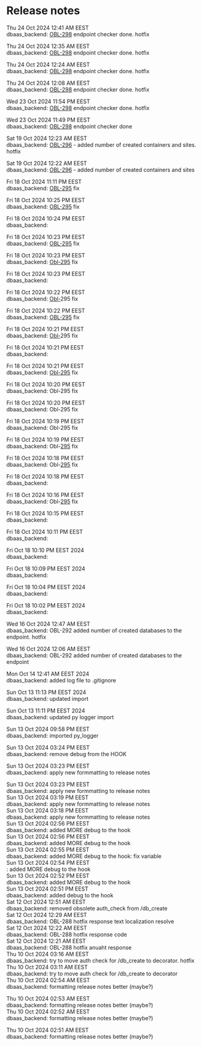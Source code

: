 # Release notes
Thu 24 Oct 2024 12:41 AM EEST  
dbaas_backend:
[OBL-298](https://github.com/Areso/Oblache/issues/298) endpoint checker done. hotfix    

Thu 24 Oct 2024 12:35 AM EEST  
dbaas_backend:
[OBL-298](https://github.com/Areso/Oblache/issues/298) endpoint checker done. hotfix    

Thu 24 Oct 2024 12:24 AM EEST  
dbaas_backend:
[OBL-298](https://github.com/Areso/Oblache/issues/298) endpoint checker done. hotfix    

Thu 24 Oct 2024 12:08 AM EEST  
dbaas_backend:
[OBL-298](https://github.com/Areso/Oblache/issues/298) endpoint checker done. hotfix    

Wed 23 Oct 2024 11:54 PM EEST  
dbaas_backend:
[OBL-298](https://github.com/Areso/Oblache/issues/298) endpoint checker done. hotfix    

Wed 23 Oct 2024 11:49 PM EEST  
dbaas_backend:
[OBL-298](https://github.com/Areso/Oblache/issues/298) endpoint checker done    

Sat 19 Oct 2024 12:23 AM EEST  
dbaas_backend:
[OBL-296](https://github.com/Areso/Oblache/issues/296) - added number of created containers and sites. hotfix    

Sat 19 Oct 2024 12:22 AM EEST  
dbaas_backend:
[OBL-296](https://github.com/Areso/Oblache/issues/296) - added number of created containers and sites    

Fri 18 Oct 2024 11:11 PM EEST  
dbaas_backend:
[OBL-295](https://github.com/Areso/Oblache/issues/295) fix    

Fri 18 Oct 2024 10:25 PM EEST  
dbaas_backend:
[OBL-295](https://github.com/Areso/Oblache/issues/OBL-) fix    

Fri 18 Oct 2024 10:24 PM EEST  
dbaas_backend:
    

Fri 18 Oct 2024 10:23 PM EEST  
dbaas_backend:
[OBL-295](https://github.com/Areso/Oblache/issues/OBL-) fix    

Fri 18 Oct 2024 10:23 PM EEST  
dbaas_backend:
[Obl-295](https://github.com/Areso/Oblache/issues/Obl-) fix    

Fri 18 Oct 2024 10:23 PM EEST  
dbaas_backend:
    

Fri 18 Oct 2024 10:22 PM EEST  
dbaas_backend:
[Obl-](https://github.com/Areso/Oblache/issues/)295 fix    

Fri 18 Oct 2024 10:22 PM EEST  
dbaas_backend:
[OBL-295](https://github.com/Areso/Oblache/issues/295) fix    

Fri 18 Oct 2024 10:21 PM EEST  
dbaas_backend:
[Obl-](https://github.com/Areso/Oblache/issues/)295 fix    

Fri 18 Oct 2024 10:21 PM EEST  
dbaas_backend:
    

Fri 18 Oct 2024 10:21 PM EEST  
dbaas_backend:
[Obl-295](https://github.com/Areso/Oblache/issues/295) fix    

Fri 18 Oct 2024 10:20 PM EEST  
dbaas_backend:
Obl-295 fix    

Fri 18 Oct 2024 10:20 PM EEST  
dbaas_backend:
Obl-295 fix    

Fri 18 Oct 2024 10:19 PM EEST  
dbaas_backend:
Obl-295 fix    

Fri 18 Oct 2024 10:19 PM EEST  
dbaas_backend:
Obl-[295](https://github.com/Areso/Oblache/issues/295) fix    

Fri 18 Oct 2024 10:18 PM EEST  
dbaas_backend:
Obl-[295](https://github.com/Areso/Oblache/issues/295) fix    

Fri 18 Oct 2024 10:18 PM EEST  
dbaas_backend:
    

Fri 18 Oct 2024 10:16 PM EEST  
dbaas_backend:
Obl-[295](https://github.com/Areso/Oblache/issues/295) fix    

Fri 18 Oct 2024 10:15 PM EEST  
dbaas_backend:
    

Fri 18 Oct 2024 10:11 PM EEST  
dbaas_backend:
    

Fri Oct 18 10:10 PM EEST 2024  
dbaas_backend:
    

Fri Oct 18 10:09 PM EEST 2024  
dbaas_backend:
    

Fri Oct 18 10:04 PM EEST 2024  
dbaas_backend:
    

Fri Oct 18 10:02 PM EEST 2024  
dbaas_backend:
    

Wed 16 Oct 2024 12:47 AM EEST  
dbaas_backend:
OBL-292 added number of created databases to the endpoint. hotfix    

Wed 16 Oct 2024 12:06 AM EEST  
dbaas_backend:
OBL-292 added number of created databases to the endpoint    

Mon Oct 14 12:41 AM EEST 2024  
dbaas_backend:
added log file to .gitignore    

Sun Oct 13 11:13 PM EEST 2024  
dbaas_backend:
updated import    

Sun Oct 13 11:11 PM EEST 2024  
dbaas_backend:
updated py logger import    

Sun 13 Oct 2024 09:58 PM EEST  
dbaas_backend:
imported py_logger    

Sun 13 Oct 2024 03:24 PM EEST  
dbaas_backend:
remove debug from the HOOK    

Sun 13 Oct 2024 03:23 PM EEST  
dbaas_backend:
apply new formmatting to release notes    

Sun 13 Oct 2024 03:23 PM EEST  
dbaas_backend:
apply new formmatting to release notes    
Sun 13 Oct 2024 03:19 PM EEST  
dbaas_backend:
apply new formmatting to release notes        
Sun 13 Oct 2024 03:18 PM EEST  
dbaas_backend:
apply new formmatting to release notes      
Sun 13 Oct 2024 02:56 PM EEST  
dbaas_backend:
added MORE debug to the hook    
Sun 13 Oct 2024 02:56 PM EEST  
dbaas_backend:
added MORE debug to the hook  
Sun 13 Oct 2024 02:55 PM EEST  
dbaas_backend:
added MORE debug to the hook: fix variable  
Sun 13 Oct 2024 02:54 PM EEST  
:
added MORE debug to the hook  
Sun 13 Oct 2024 02:52 PM EEST  
dbaas_backend:
added MORE debug to the hook  
Sun 13 Oct 2024 02:51 PM EEST  
dbaas_backend:
added debug to the hook  
Sat 12 Oct 2024 12:51 AM EEST  
dbaas_backend:
removed obsolete auth_check from /db_create  
Sat 12 Oct 2024 12:29 AM EEST  
dbaas_backend:
OBL-288 hotfix response text localization resolve  
Sat 12 Oct 2024 12:22 AM EEST  
dbaas_backend:
OBL-288 hotfix response code  
Sat 12 Oct 2024 12:21 AM EEST  
dbaas_backend:
OBL-288 hotfix anuaht response  
Thu 10 Oct 2024 03:16 AM EEST  
dbaas_backend:
try to move auth check for /db_create to decorator. hotfix  
Thu 10 Oct 2024 03:11 AM EEST  
dbaas_backend:
try to move auth check for /db_create to decorator  
Thu 10 Oct 2024 02:54 AM EEST  
dbaas_backend:
formatting release notes better (maybe?)  

Thu 10 Oct 2024 02:53 AM EEST  
dbaas_backend:
formatting release notes better (maybe?)  
Thu 10 Oct 2024 02:52 AM EEST  
dbaas_backend:
formatting release notes better (maybe?)  

Thu 10 Oct 2024 02:51 AM EEST  
dbaas_backend:
formatting release notes better (maybe?)  
